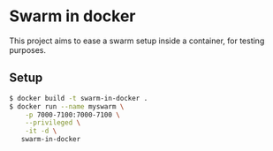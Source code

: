 # Swarm in docker

This project aims to ease a swarm setup inside a container, for testing purposes.

## Setup

```sh
$ docker build -t swarm-in-docker .
$ docker run --name myswarm \
    -p 7000-7100:7000-7100 \
    --privileged \
    -it -d \
   swarm-in-docker
```
